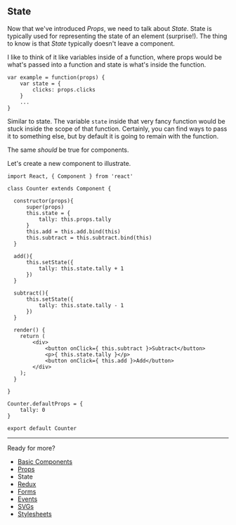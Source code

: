 State
-----

Now that we've introduced _Props_, we need to talk about _State_. State is typically used for representing the state of an element (surprise!). The thing to know is that _State_ typically doesn't leave a component.

I like to think of it like variables inside of a function, where props would be what's passed into a function and state is what's inside the function.
```
var example = function(props) {
    var state = {
        clicks: props.clicks
    }
    ...
}
```

Similar to state. The variable `state` inside that very fancy function would be stuck inside the scope of that function. Certainly, you can find ways to pass it to something else, but by default it is going to remain with the function.

The same _should_ be true for components. 

Let's create a new component to illustrate.


```
import React, { Component } from 'react'

class Counter extends Component {
  
  constructor(props){
      super(props)
      this.state = {
          tally: this.props.tally
      }
      this.add = this.add.bind(this)
      this.subtract = this.subtract.bind(this)
  }
  
  add(){
      this.setState({
          tally: this.state.tally + 1
      })
  }
  
  subtract(){
      this.setState({
          tally: this.state.tally - 1
      })
  }
  
  render() {
    return (
        <div>
            <button onClick={ this.subtract }>Subtract</button>
            <p>{ this.state.tally }</p>
            <button onClick={ this.add }>Add</button>
        </div>
    );
  }

}

Counter.defaultProps = {
    tally: 0
}

export default Counter
```

---------

Ready for more?
- [Basic Components](https://github.com/ecoker/learn-react/tree/basic-components)
- [Props](https://github.com/ecoker/learn-react/tree/props)
- State
- [Redux](https://github.com/ecoker/learn-react/tree/redux)
- [Forms](https://github.com/ecoker/learn-react/tree/forms)
- [Events](https://github.com/ecoker/learn-react/tree/events)
- [SVGs](https://github.com/ecoker/learn-react/tree/svgs)
- [Stylesheets](https://github.com/ecoker/learn-react/tree/stylesheets)